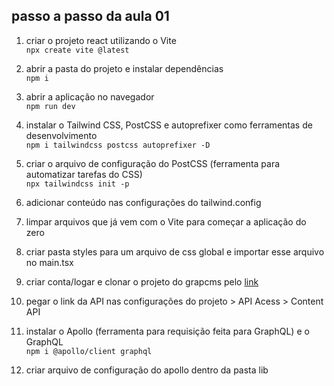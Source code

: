 ## passo a passo da aula 01

1. criar o projeto react utilizando o Vite <br>
   `npx create vite @latest`

2. abrir a pasta do projeto e instalar dependências <br>
   `npm i`

3. abrir a aplicação no navegador <br>
   `npm run dev`

4. instalar o Tailwind CSS, PostCSS e autoprefixer como ferramentas de desenvolvimento <br>
   `npm i tailwindcss postcss autoprefixer -D`

5. criar o arquivo de configuração do PostCSS (ferramenta para automatizar tarefas do CSS) <br>
   `npx tailwindcss init -p`

6. adicionar conteúdo nas configurações do tailwind.config

7. limpar arquivos que já vem com o Vite para começar a aplicação do zero

8. criar pasta styles para um arquivo de css global e importar esse arquivo no main.tsx

9. criar conta/logar e clonar o projeto do grapcms pelo <a href="https://rseat.in/lab-graphcms">link</a>

10. pegar o link da API nas configurações do projeto > API Acess > Content API

11. instalar o Apollo (ferramenta para requisição feita para GraphQL) e o GraphQL <br>
    `npm i @apollo/client graphql`

12. criar arquivo de configuração do apollo dentro da pasta lib
